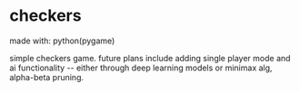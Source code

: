 # checkers

made with: python(pygame)

simple checkers game. future plans include adding single player mode and ai functionality -- either through deep learning models or minimax alg, alpha-beta pruning.

